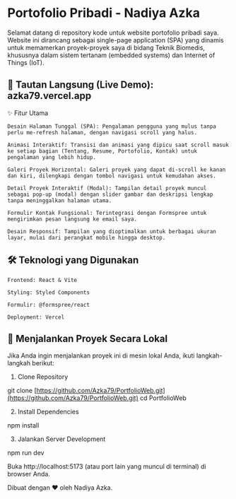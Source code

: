 # **Portofolio Pribadi - Nadiya Azka**

Selamat datang di repository kode untuk website portofolio pribadi saya. Website ini dirancang sebagai single-page application (SPA) yang dinamis untuk memamerkan proyek-proyek saya di bidang Teknik Biomedis, khususnya dalam sistem tertanam (embedded systems) dan Internet of Things (IoT).

## 🔗 Tautan Langsung (Live Demo): azka79.vercel.app
✨ Fitur Utama

    Desain Halaman Tunggal (SPA): Pengalaman pengguna yang mulus tanpa perlu me-refresh halaman, dengan navigasi scroll yang halus.

    Animasi Interaktif: Transisi dan animasi yang dipicu saat scroll masuk ke setiap bagian (Tentang, Resume, Portofolio, Kontak) untuk pengalaman yang lebih hidup.

    Galeri Proyek Horizontal: Galeri proyek yang dapat di-scroll ke kanan dan kiri, dilengkapi dengan tombol navigasi untuk kemudahan akses.

    Detail Proyek Interaktif (Modal): Tampilan detail proyek muncul sebagai pop-up (modal) dengan slider gambar dan deskripsi lengkap tanpa meninggalkan halaman utama.

    Formulir Kontak Fungsional: Terintegrasi dengan Formspree untuk mengirimkan pesan langsung ke email saya.

    Desain Responsif: Tampilan yang dioptimalkan untuk berbagai ukuran layar, mulai dari perangkat mobile hingga desktop.

## 🛠️ Teknologi yang Digunakan

    Frontend: React & Vite

    Styling: Styled Components

    Formulir: @formspree/react

    Deployment: Vercel

## 🚀 Menjalankan Proyek Secara Lokal

Jika Anda ingin menjalankan proyek ini di mesin lokal Anda, ikuti langkah-langkah berikut:

1. Clone Repository

git clone [https://github.com/Azka79/PortfolioWeb.git](https://github.com/Azka79/PortfolioWeb.git)
cd PortfolioWeb

2. Install Dependencies

npm install

3. Jalankan Server Development

npm run dev

Buka http://localhost:5173 (atau port lain yang muncul di terminal) di browser Anda.

Dibuat dengan ❤️ oleh Nadiya Azka.
